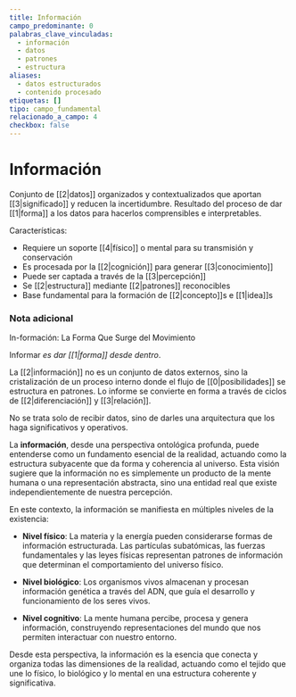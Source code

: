 ```yaml
---
title: Información
campo_predominante: 0
palabras_clave_vinculadas:
  - información
  - datos
  - patrones
  - estructura
aliases:
  - datos estructurados
  - contenido procesado
etiquetas: []
tipo: campo_fundamental
relacionado_a_campo: 4
checkbox: false
---
```

# Información

Conjunto de [[2|datos]] organizados y contextualizados que aportan [[3|significado]] y reducen la incertidumbre. Resultado del proceso de dar [[1|forma]] a los datos para hacerlos comprensibles e interpretables.

Características:
- Requiere un soporte [[4|físico]] o mental para su transmisión y conservación
- Es procesada por la [[2|cognición]] para generar [[3|conocimiento]]
- Puede ser captada a través de la [[3|percepción]]
- Se [[2|estructura]] mediante [[2|patrones]] reconocibles
- Base fundamental para la formación de [[2|concepto]]s e [[1|idea]]s

### Nota adicional
In-formación: La Forma Que Surge del Movimiento

Informar *es dar [[1|forma]] desde dentro*. 

La [[2|información]] no es un conjunto de datos externos, sino la cristalización de un proceso interno donde el flujo de [[0|posibilidades]] se estructura en patrones. Lo informe se convierte en forma a través de ciclos de [[2|diferenciación]] y [[3|relación]]. 

No se trata solo de recibir datos, sino de darles una arquitectura que los haga significativos y operativos.

La **información**, desde una perspectiva ontológica profunda, puede entenderse como un fundamento esencial de la realidad, actuando como la estructura subyacente que da forma y coherencia al universo. Esta visión sugiere que la información no es simplemente un producto de la mente humana o una representación abstracta, sino una entidad real que existe independientemente de nuestra percepción.​

En este contexto, la información se manifiesta en múltiples niveles de la existencia:​

- **Nivel físico**: La materia y la energía pueden considerarse formas de información estructurada. Las partículas subatómicas, las fuerzas fundamentales y las leyes físicas representan patrones de información que determinan el comportamiento del universo físico.​
    
- **Nivel biológico**: Los organismos vivos almacenan y procesan información genética a través del ADN, que guía el desarrollo y funcionamiento de los seres vivos.​
    
- **Nivel cognitivo**: La mente humana percibe, procesa y genera información, construyendo representaciones del mundo que nos permiten interactuar con nuestro entorno.​

Desde esta perspectiva, la información es la esencia que conecta y organiza todas las dimensiones de la realidad, actuando como el tejido que une lo físico, lo biológico y lo mental en una estructura coherente y significativa.